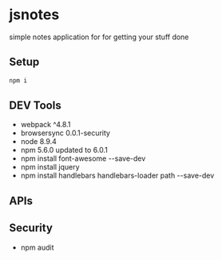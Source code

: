 jsnotes
========

simple notes application for for getting your stuff done

## Setup

```js
npm i
```

## DEV Tools

- webpack ^4.8.1
- browsersync 0.0.1-security
- node 8.9.4
- npm 5.6.0 updated to 6.0.1
- npm install font-awesome --save-dev
- npm install jquery
- npm install handlebars handlebars-loader path --save-dev 

## APIs


## Security

- npm audit
